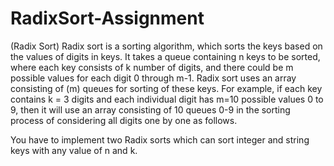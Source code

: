 # RadixSort-Assignment
(Radix Sort)
Radix sort is a sorting algorithm, which sorts the keys based on the values of digits
in keys. It takes a queue containing n keys to be sorted, where each key consists of k
number of digits, and there could be m possible values for each digit 0 through m-1. Radix sort uses an array consisting of (m) queues for sorting of these keys. For example, if each key contains k = 3 digits and each individual digit has
m=10 possible values 0 to 9, then it will use an array consisting of 10 queues 0-9
in the sorting process of considering all digits one by one as follows.

You have to implement two Radix sorts which can sort integer and string keys
with any value of n and k.
